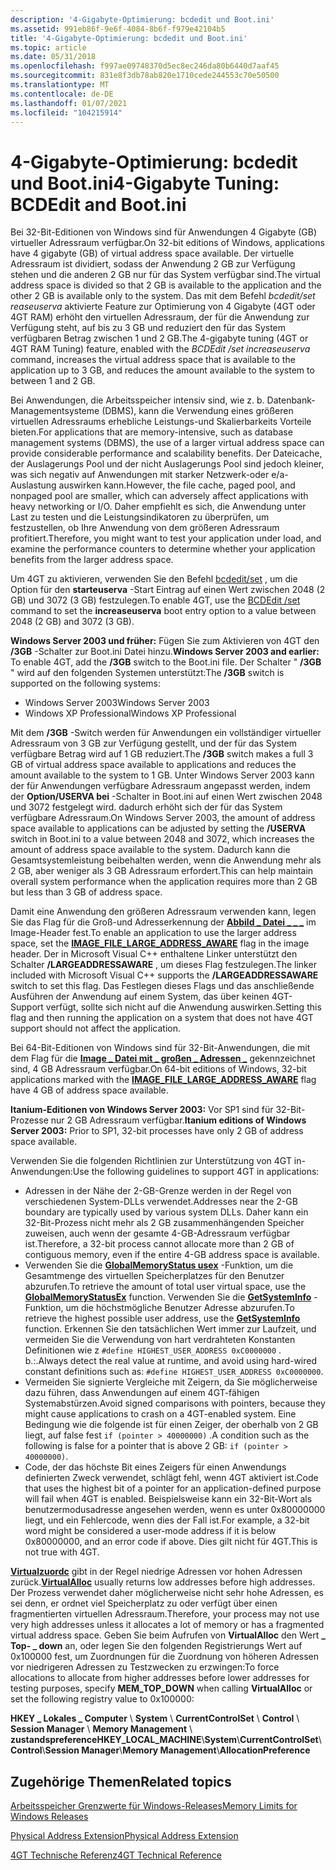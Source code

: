 ```yaml
---
description: '4-Gigabyte-Optimierung: bcdedit und Boot.ini'
ms.assetid: 991eb86f-9e6f-4084-8b6f-f979e42104b5
title: '4-Gigabyte-Optimierung: bcdedit und Boot.ini'
ms.topic: article
ms.date: 05/31/2018
ms.openlocfilehash: f997ae09748370d5ec8ec246da80b6440d7aaf45
ms.sourcegitcommit: 831e8f3db78ab820e1710cede244553c70e50500
ms.translationtype: MT
ms.contentlocale: de-DE
ms.lasthandoff: 01/07/2021
ms.locfileid: "104215914"
---
```

# <a name="4-gigabyte-tuning-bcdedit-and-bootini"></a><span data-ttu-id="a926c-103">4-Gigabyte-Optimierung: bcdedit und Boot.ini</span><span class="sxs-lookup"><span data-stu-id="a926c-103">4-Gigabyte Tuning: BCDEdit and Boot.ini</span></span>

<span data-ttu-id="a926c-104">Bei 32-Bit-Editionen von Windows sind für Anwendungen 4 Gigabyte (GB) virtueller Adressraum verfügbar.</span><span class="sxs-lookup"><span data-stu-id="a926c-104">On 32-bit editions of Windows, applications have 4 gigabyte (GB) of virtual address space available.</span></span> <span data-ttu-id="a926c-105">Der virtuelle Adressraum ist dividiert, sodass der Anwendung 2 GB zur Verfügung stehen und die anderen 2 GB nur für das System verfügbar sind.</span><span class="sxs-lookup"><span data-stu-id="a926c-105">The virtual address space is divided so that 2 GB is available to the application and the other 2 GB is available only to the system.</span></span> <span data-ttu-id="a926c-106">Das mit dem Befehl *bcdedit/set reaseuserva* aktivierte Feature zur Optimierung von 4 Gigabyte (4GT oder 4GT RAM) erhöht den virtuellen Adressraum, der für die Anwendung zur Verfügung steht, auf bis zu 3 GB und reduziert den für das System verfügbaren Betrag zwischen 1 und 2 GB.</span><span class="sxs-lookup"><span data-stu-id="a926c-106">The 4-gigabyte tuning (4GT or 4GT RAM Tuning) feature, enabled with the *BCDEdit /set increaseuserva* command, increases the virtual address space that is available to the application up to 3 GB, and reduces the amount available to the system to between 1 and 2 GB.</span></span>

<span data-ttu-id="a926c-107">Bei Anwendungen, die Arbeitsspeicher intensiv sind, wie z. b. Datenbank-Managementsysteme (DBMS), kann die Verwendung eines größeren virtuellen Adressraums erhebliche Leistungs-und Skalierbarkeits Vorteile bieten.</span><span class="sxs-lookup"><span data-stu-id="a926c-107">For applications that are memory-intensive, such as database management systems (DBMS), the use of a larger virtual address space can provide considerable performance and scalability benefits.</span></span> <span data-ttu-id="a926c-108">Der Dateicache, der Auslagerungs Pool und der nicht Auslagerungs Pool sind jedoch kleiner, was sich negativ auf Anwendungen mit starker Netzwerk-oder e/a-Auslastung auswirken kann.</span><span class="sxs-lookup"><span data-stu-id="a926c-108">However, the file cache, paged pool, and nonpaged pool are smaller, which can adversely affect applications with heavy networking or I/O.</span></span> <span data-ttu-id="a926c-109">Daher empfiehlt es sich, die Anwendung unter Last zu testen und die Leistungsindikatoren zu überprüfen, um festzustellen, ob Ihre Anwendung von dem größeren Adressraum profitiert.</span><span class="sxs-lookup"><span data-stu-id="a926c-109">Therefore, you might want to test your application under load, and examine the performance counters to determine whether your application benefits from the larger address space.</span></span>

<span data-ttu-id="a926c-110">Um 4GT zu aktivieren, verwenden Sie den Befehl [bcdedit/set](/windows-hardware/drivers/devtest/bcdedit--set) , um die Option für den **starteuserva** -Start Eintrag auf einen Wert zwischen 2048 (2 GB) und 3072 (3 GB) festzulegen.</span><span class="sxs-lookup"><span data-stu-id="a926c-110">To enable 4GT, use the [BCDEdit /set](/windows-hardware/drivers/devtest/bcdedit--set) command to set the **increaseuserva** boot entry option to a value between 2048 (2 GB) and 3072 (3 GB).</span></span>

<span data-ttu-id="a926c-111">**Windows Server 2003 und früher:** Fügen Sie zum Aktivieren von 4GT den **/3GB** -Schalter zur Boot.ini Datei hinzu.</span><span class="sxs-lookup"><span data-stu-id="a926c-111">**Windows Server 2003 and earlier:** To enable 4GT, add the **/3GB** switch to the Boot.ini file.</span></span> <span data-ttu-id="a926c-112">Der Schalter " **/3GB** " wird auf den folgenden Systemen unterstützt:</span><span class="sxs-lookup"><span data-stu-id="a926c-112">The **/3GB** switch is supported on the following systems:</span></span>

-   <span data-ttu-id="a926c-113">Windows Server 2003</span><span class="sxs-lookup"><span data-stu-id="a926c-113">Windows Server 2003</span></span>
-   <span data-ttu-id="a926c-114">Windows XP Professional</span><span class="sxs-lookup"><span data-stu-id="a926c-114">Windows XP Professional</span></span>

<span data-ttu-id="a926c-115">Mit dem **/3GB** -Switch werden für Anwendungen ein vollständiger virtueller Adressraum von 3 GB zur Verfügung gestellt, und der für das System verfügbare Betrag wird auf 1 GB reduziert.</span><span class="sxs-lookup"><span data-stu-id="a926c-115">The **/3GB** switch makes a full 3 GB of virtual address space available to applications and reduces the amount available to the system to 1 GB.</span></span> <span data-ttu-id="a926c-116">Unter Windows Server 2003 kann der für Anwendungen verfügbare Adressraum angepasst werden, indem der **Option/USERVA bei** -Schalter in Boot.ini auf einen Wert zwischen 2048 und 3072 festgelegt wird. dadurch erhöht sich der für das System verfügbare Adressraum.</span><span class="sxs-lookup"><span data-stu-id="a926c-116">On Windows Server 2003, the amount of address space available to applications can be adjusted by setting the **/USERVA** switch in Boot.ini to a value between 2048 and 3072, which increases the amount of address space available to the system.</span></span> <span data-ttu-id="a926c-117">Dadurch kann die Gesamtsystemleistung beibehalten werden, wenn die Anwendung mehr als 2 GB, aber weniger als 3 GB Adressraum erfordert.</span><span class="sxs-lookup"><span data-stu-id="a926c-117">This can help maintain overall system performance when the application requires more than 2 GB but less than 3 GB of address space.</span></span>

<span data-ttu-id="a926c-118">Damit eine Anwendung den größeren Adressraum verwenden kann, legen Sie das Flag für die Groß-und Adresserkennung der [**Abbild \_ Datei \_ \_ \_**](/windows/desktop/api/dbghelp/ns-dbghelp-loaded_image) im Image-Header fest.</span><span class="sxs-lookup"><span data-stu-id="a926c-118">To enable an application to use the larger address space, set the [**IMAGE\_FILE\_LARGE\_ADDRESS\_AWARE**](/windows/desktop/api/dbghelp/ns-dbghelp-loaded_image) flag in the image header.</span></span> <span data-ttu-id="a926c-119">Der in Microsoft Visual C++ enthaltene Linker unterstützt den Schalter **/LARGEADDRESSAWARE** , um dieses Flag festzulegen.</span><span class="sxs-lookup"><span data-stu-id="a926c-119">The linker included with Microsoft Visual C++ supports the **/LARGEADDRESSAWARE** switch to set this flag.</span></span> <span data-ttu-id="a926c-120">Das Festlegen dieses Flags und das anschließende Ausführen der Anwendung auf einem System, das über keinen 4GT-Support verfügt, sollte sich nicht auf die Anwendung auswirken.</span><span class="sxs-lookup"><span data-stu-id="a926c-120">Setting this flag and then running the application on a system that does not have 4GT support should not affect the application.</span></span>

<span data-ttu-id="a926c-121">Bei 64-Bit-Editionen von Windows sind für 32-Bit-Anwendungen, die mit dem Flag für die [**Image \_ Datei mit \_ großen \_ Adressen \_**](/windows/desktop/api/dbghelp/ns-dbghelp-loaded_image) gekennzeichnet sind, 4 GB Adressraum verfügbar.</span><span class="sxs-lookup"><span data-stu-id="a926c-121">On 64-bit editions of Windows, 32-bit applications marked with the [**IMAGE\_FILE\_LARGE\_ADDRESS\_AWARE**](/windows/desktop/api/dbghelp/ns-dbghelp-loaded_image) flag have 4 GB of address space available.</span></span>

<span data-ttu-id="a926c-122">**Itanium-Editionen von Windows Server 2003:** Vor SP1 sind für 32-Bit-Prozesse nur 2 GB Adressraum verfügbar.</span><span class="sxs-lookup"><span data-stu-id="a926c-122">**Itanium editions of Windows Server 2003:** Prior to SP1, 32-bit processes have only 2 GB of address space available.</span></span>

<span data-ttu-id="a926c-123">Verwenden Sie die folgenden Richtlinien zur Unterstützung von 4GT in-Anwendungen:</span><span class="sxs-lookup"><span data-stu-id="a926c-123">Use the following guidelines to support 4GT in applications:</span></span>

-   <span data-ttu-id="a926c-124">Adressen in der Nähe der 2-GB-Grenze werden in der Regel von verschiedenen System-DLLs verwendet.</span><span class="sxs-lookup"><span data-stu-id="a926c-124">Addresses near the 2-GB boundary are typically used by various system DLLs.</span></span> <span data-ttu-id="a926c-125">Daher kann ein 32-Bit-Prozess nicht mehr als 2 GB zusammenhängenden Speicher zuweisen, auch wenn der gesamte 4-GB-Adressraum verfügbar ist.</span><span class="sxs-lookup"><span data-stu-id="a926c-125">Therefore, a 32-bit process cannot allocate more than 2 GB of contiguous memory, even if the entire 4-GB address space is available.</span></span>
-   <span data-ttu-id="a926c-126">Verwenden Sie die [**GlobalMemoryStatus usex**](/windows/win32/api/sysinfoapi/nf-sysinfoapi-globalmemorystatusex) -Funktion, um die Gesamtmenge des virtuellen Speicherplatzes für den Benutzer abzurufen.</span><span class="sxs-lookup"><span data-stu-id="a926c-126">To retrieve the amount of total user virtual space, use the [**GlobalMemoryStatusEx**](/windows/win32/api/sysinfoapi/nf-sysinfoapi-globalmemorystatusex) function.</span></span> <span data-ttu-id="a926c-127">Verwenden Sie die [**GetSystemInfo**](/windows/desktop/api/sysinfoapi/nf-sysinfoapi-getsysteminfo) -Funktion, um die höchstmögliche Benutzer Adresse abzurufen.</span><span class="sxs-lookup"><span data-stu-id="a926c-127">To retrieve the highest possible user address, use the [**GetSystemInfo**](/windows/desktop/api/sysinfoapi/nf-sysinfoapi-getsysteminfo) function.</span></span> <span data-ttu-id="a926c-128">Erkennen Sie den tatsächlichen Wert immer zur Laufzeit, und vermeiden Sie die Verwendung von hart verdrahteten Konstanten Definitionen wie z `#define HIGHEST_USER_ADDRESS 0xC0000000` . b.:.</span><span class="sxs-lookup"><span data-stu-id="a926c-128">Always detect the real value at runtime, and avoid using hard-wired constant definitions such as: `#define HIGHEST_USER_ADDRESS 0xC0000000`.</span></span>
-   <span data-ttu-id="a926c-129">Vermeiden Sie signierte Vergleiche mit Zeigern, da Sie möglicherweise dazu führen, dass Anwendungen auf einem 4GT-fähigen Systemabstürzen.</span><span class="sxs-lookup"><span data-stu-id="a926c-129">Avoid signed comparisons with pointers, because they might cause applications to crash on a 4GT-enabled system.</span></span> <span data-ttu-id="a926c-130">Eine Bedingung wie die folgende ist für einen Zeiger, der oberhalb von 2 GB liegt, auf false fest `if (pointer > 40000000)` .</span><span class="sxs-lookup"><span data-stu-id="a926c-130">A condition such as the following is false for a pointer that is above 2 GB: `if (pointer > 40000000)`.</span></span>
-   <span data-ttu-id="a926c-131">Code, der das höchste Bit eines Zeigers für einen Anwendungs definierten Zweck verwendet, schlägt fehl, wenn 4GT aktiviert ist.</span><span class="sxs-lookup"><span data-stu-id="a926c-131">Code that uses the highest bit of a pointer for an application-defined purpose will fail when 4GT is enabled.</span></span> <span data-ttu-id="a926c-132">Beispielsweise kann ein 32-Bit-Wort als benutzermodusadresse angesehen werden, wenn es unter 0x80000000 liegt, und ein Fehlercode, wenn dies der Fall ist.</span><span class="sxs-lookup"><span data-stu-id="a926c-132">For example, a 32-bit word might be considered a user-mode address if it is below 0x80000000, and an error code if above.</span></span> <span data-ttu-id="a926c-133">Dies gilt nicht für 4GT.</span><span class="sxs-lookup"><span data-stu-id="a926c-133">This is not true with 4GT.</span></span>

<span data-ttu-id="a926c-134">[**Virtualzuordc**](/windows/win32/api/memoryapi/nf-memoryapi-virtualalloc) gibt in der Regel niedrige Adressen vor hohen Adressen zurück.</span><span class="sxs-lookup"><span data-stu-id="a926c-134">[**VirtualAlloc**](/windows/win32/api/memoryapi/nf-memoryapi-virtualalloc) usually returns low addresses before high addresses.</span></span> <span data-ttu-id="a926c-135">Der Prozess verwendet daher möglicherweise nicht sehr hohe Adressen, es sei denn, er ordnet viel Speicherplatz zu oder verfügt über einen fragmentierten virtuellen Adressraum.</span><span class="sxs-lookup"><span data-stu-id="a926c-135">Therefore, your process may not use very high addresses unless it allocates a lot of memory or has a fragmented virtual address space.</span></span> <span data-ttu-id="a926c-136">Geben Sie beim Aufrufen von **VirtualAlloc** den Wert **\_ Top- \_ down** an, oder legen Sie den folgenden Registrierungs Wert auf 0x100000 fest, um Zuordnungen für die Zuordnung von höheren Adressen vor niedrigeren Adressen zu Testzwecken zu erzwingen:</span><span class="sxs-lookup"><span data-stu-id="a926c-136">To force allocations to allocate from higher addresses before lower addresses for testing purposes, specify **MEM\_TOP\_DOWN** when calling **VirtualAlloc** or set the following registry value to 0x100000:</span></span>

<span data-ttu-id="a926c-137">**HKEY \_ Lokales \_ Computer** \\ **System** \\ **CurrentControlSet** \\ **Control** \\ **Session Manager** \\ **Memory Management** \\ **zustandspreference**</span><span class="sxs-lookup"><span data-stu-id="a926c-137">**HKEY\_LOCAL\_MACHINE**\\**System**\\**CurrentControlSet**\\**Control**\\**Session Manager**\\**Memory Management**\\**AllocationPreference**</span></span>

## <a name="related-topics"></a><span data-ttu-id="a926c-138">Zugehörige Themen</span><span class="sxs-lookup"><span data-stu-id="a926c-138">Related topics</span></span>

<dl> <dt>

[<span data-ttu-id="a926c-139">Arbeitsspeicher Grenzwerte für Windows-Releases</span><span class="sxs-lookup"><span data-stu-id="a926c-139">Memory Limits for Windows Releases</span></span>](memory-limits-for-windows-releases.md)
</dt> <dt>

[<span data-ttu-id="a926c-140">Physical Address Extension</span><span class="sxs-lookup"><span data-stu-id="a926c-140">Physical Address Extension</span></span>](physical-address-extension.md)
</dt> <dt>

<span data-ttu-id="a926c-141">[4GT Technische Referenz](/previous-versions/windows/it-pro/windows-server-2003/cc778496(v=ws.10))</span><span class="sxs-lookup"><span data-stu-id="a926c-141">[4GT Technical Reference](/previous-versions/windows/it-pro/windows-server-2003/cc778496(v=ws.10))</span></span>
</dt> </dl>

 

 
